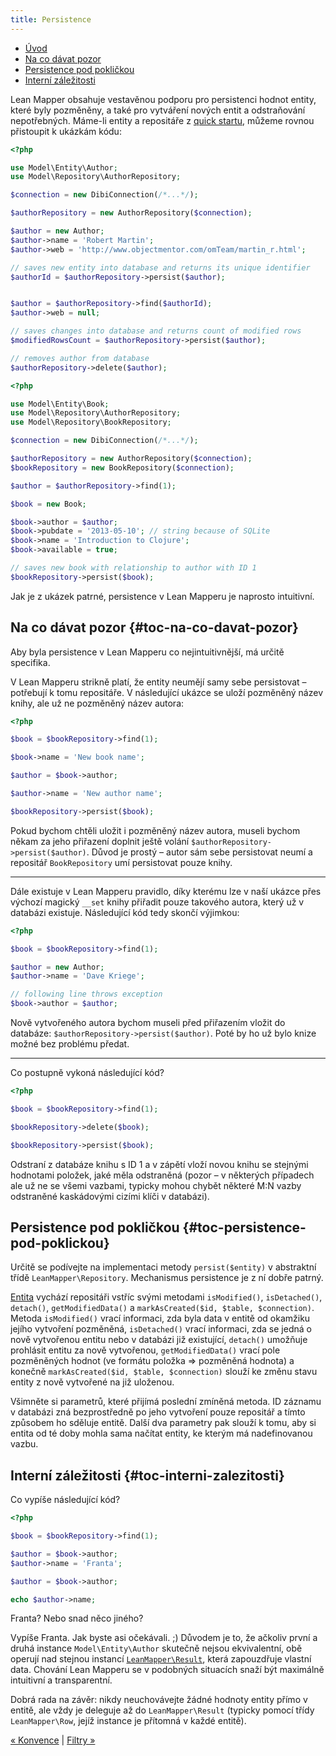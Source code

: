 ```yaml
---
title: Persistence
---
```


* [Úvod](#page-title)
* [Na co dávat pozor](#toc-na-co-davat-pozor)
* [Persistence pod pokličkou](#toc-persistence-pod-poklickou)
* [Interní záležitosti](#toc-interni-zalezitosti)

Lean Mapper obsahuje vestavěnou podporu pro persistenci hodnot entity, které byly pozměněny, a také pro vytváření nových entit a odstraňování nepotřebných. Máme-li entity a repositáře z [quick startu](/cs/quick-start/), můžeme rovnou přistoupit k ukázkám kódu:

``` php
<?php

use Model\Entity\Author;
use Model\Repository\AuthorRepository;

$connection = new DibiConnection(/*...*/);

$authorRepository = new AuthorRepository($connection);

$author = new Author;
$author->name = 'Robert Martin';
$author->web = 'http://www.objectmentor.com/omTeam/martin_r.html';

// saves new entity into database and returns its unique identifier
$authorId = $authorRepository->persist($author);


$author = $authorRepository->find($authorId);
$author->web = null;

// saves changes into database and returns count of modified rows
$modifiedRowsCount = $authorRepository->persist($author);

// removes author from database
$authorRepository->delete($author);
```

``` php
<?php

use Model\Entity\Book;
use Model\Repository\AuthorRepository;
use Model\Repository\BookRepository;

$connection = new DibiConnection(/*...*/);

$authorRepository = new AuthorRepository($connection);
$bookRepository = new BookRepository($connection);

$author = $authorRepository->find(1);

$book = new Book;

$book->author = $author;
$book->pubdate = '2013-05-10'; // string because of SQLite
$book->name = 'Introduction to Clojure';
$book->available = true;

// saves new book with relationship to author with ID 1
$bookRepository->persist($book);
```

Jak je z ukázek patrné, persistence v Lean Mapperu je naprosto intuitivní.


## Na co dávat pozor {#toc-na-co-davat-pozor}

Aby byla persistence v Lean Mapperu co nejintuitivnější, má určitě specifika.

V Lean Mapperu strikně platí, že entity neumějí samy sebe persistovat – potřebují k tomu repositáře. V následující ukázce se uloží pozměněný název knihy, ale už ne pozměněný název autora:

``` php
<?php

$book = $bookRepository->find(1);

$book->name = 'New book name';

$author = $book->author;

$author->name = 'New author name';

$bookRepository->persist($book);
```

Pokud bychom chtěli uložit i pozměněný název autora, museli bychom někam za jeho přiřazení doplnit ještě volání `$authorRepository->persist($author)`. Důvod je prostý – autor sám sebe persistovat neumí a repositář `BookRepository` umí persistovat pouze knihy.

----------

Dále existuje v Lean Mapperu pravidlo, díky kterému lze v naší ukázce přes výchozí magický `__set` knihy přiřadit pouze takového autora, který už v databázi existuje. Následující kód tedy skončí výjimkou:

``` php
<?php

$book = $bookRepository->find(1);

$author = new Author;
$author->name = 'Dave Kriege';

// following line throws exception
$book->author = $author;
```

Nově vytvořeného autora bychom museli před přiřazením vložit do databáze: `$authorRepository->persist($author)`. Poté by ho už bylo knize možné bez problému předat.

----------

Co postupně vykoná následující kód?

``` php
<?php

$book = $bookRepository->find(1);

$bookRepository->delete($book);

$bookRepository->persist($book);
```

Odstraní z databáze knihu s ID 1 a v zápětí vloží novou knihu se stejnými hodnotami položek, jaké měla odstraněná (pozor – v některých případech ale už ne se všemi vazbami, typicky mohou chybět některé M:N vazby odstraněné kaskádovými cizími klíči v databázi).


## Persistence pod pokličkou {#toc-persistence-pod-poklickou}

Určitě se podívejte na implementaci metody `persist($entity)` v abstraktní třídě `LeanMapper\Repository`. Mechanismus persistence je z ní dobře patrný.

[Entita](https://codedoc.pub/tharos/leanmapper/v3.1.1/class-LeanMapper.Entity.html) vychází repositáři vstříc svými metodami `isModified()`, `isDetached()`, `detach()`, `getModifiedData()` a `markAsCreated($id, $table, $connection)`. Metoda `isModified()` vrací informaci, zda byla data v entitě od okamžiku jejího vytvoření pozměněná, `isDetached()` vrací informaci, zda se jedná o nově vytvořenou entitu nebo v databázi již existující, `detach()` umožňuje prohlásit entitu za nově vytvořenou, `getModifiedData()` vrací pole pozměněných hodnot (ve formátu položka => pozměněná hodnota) a konečně `markAsCreated($id, $table, $connection)` slouží ke změnu stavu entity z nově vytvořené na již uloženou.

Všimněte si parametrů, které přijímá poslední zmíněná metoda. ID záznamu v databázi zná bezprostředně po jeho vytvoření pouze repositář a tímto způsobem ho sděluje entitě. Další dva parametry pak slouží k tomu, aby si entita od té doby mohla sama načítat entity, ke kterým má nadefinovanou vazbu.


## Interní záležitosti {#toc-interni-zalezitosti}

Co vypíše následující kód?

``` php
<?php

$book = $bookRepository->find(1);

$author = $book->author;
$author->name = 'Franta';

$author = $book->author;

echo $author->name;
```

Franta? Nebo snad něco jiného?

Vypíše Franta. Jak byste asi očekávali. ;) Důvodem je to, že ačkoliv první a druhá instance `Model\Entity\Author` skutečně nejsou ekvivalentní, obě operují nad stejnou instancí [`LeanMapper\Result`](https://codedoc.pub/tharos/leanmapper/v3.1.1/class-LeanMapper.Result.html), která zapouzdřuje vlastní data. Chování Lean Mapperu se v podobných situacích snaží být maximálně intuitivní a transparentní.

Dobrá rada na závěr: nikdy neuchovávejte žádné hodnoty entity přímo v entitě, ale vždy je deleguje až do `LeanMapper\Result` (typicky pomocí třídy `LeanMapper\Row`, jejíž instance je přítomná v každé entitě).


[« Konvence](/cs/docs/konvence/) | [Filtry »](/cs/docs/filtry/)
